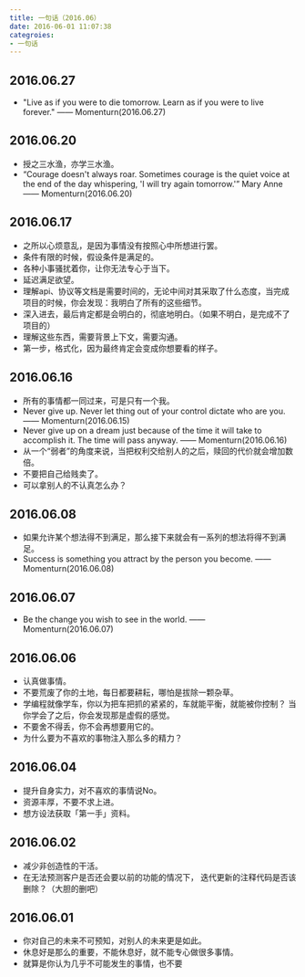 ```yaml
---
title: 一句话（2016.06）
date: 2016-06-01 11:07:38
categroies:
- 一句话
---
```


## 2016.06.27
- "Live as if you were to die tomorrow. Learn as if you were to live forever." —— Momenturn(2016.06.27)

## 2016.06.20
- 授之三水渔，亦学三水渔。
- “Courage doesn't always roar. Sometimes courage is the quiet voice at the end of the day whispering, 'I will try again tomorrow.'” Mary Anne  —— Momenturn(2016.06.20)


## 2016.06.17
- 之所以心烦意乱，是因为事情没有按照心中所想进行罢。
- 条件有限的时候，假设条件是满足的。
- 各种小事骚扰着你，让你无法专心于当下。
- 延迟满足欲望。
- 理解api、协议等文档是需要时间的，无论中间对其采取了什么态度，当完成项目的时候，你会发现：我明白了所有的这些细节。
- 深入进去，最后肯定都是会明白的，彻底地明白。（如果不明白，是完成不了项目的）
- 理解这些东西，需要背景上下文，需要沟通。
- 第一步，格式化，因为最终肯定会变成你想要看的样子。

## 2016.06.16
- 所有的事情都一同过来，可是只有一个我。
- Never give up. Never let thing out of your control dictate who are you. —— Momenturn(2016.06.15)
- Never give up on a dream just because of the time it will take to accomplish it. The time will pass anyway. —— Momenturn(2016.06.16)
- 从一个“弱者”的角度来说，当把权利交给别人的之后，赎回的代价就会增加数倍。
- 不要把自己给贱卖了。
- 可以拿别人的不认真怎么办？

## 2016.06.08
- 如果允许某个想法得不到满足，那么接下来就会有一系列的想法将得不到满足。
- Success is something you attract by the person you become. —— Momenturn(2016.06.08)

## 2016.06.07
- Be the change you wish to see in the world. —— Momenturn(2016.06.07)

## 2016.06.06
- 认真做事情。
- 不要荒废了你的土地，每日都要耕耘，哪怕是拔除一颗杂草。
- 学编程就像学车，你以为把车把抓的紧紧的，车就能平衡，就能被你控制？
  当你学会了之后，你会发现那是虚假的感觉。
- 不要舍不得丢，你不会再想要用它的。
- 为什么要为不喜欢的事物注入那么多的精力？

## 2016.06.04
- 提升自身实力，对不喜欢的事情说No。
- 资源丰厚，不要不求上进。
- 想方设法获取「第一手」资料。


## 2016.06.02
- 减少非创造性的干活。
- 在无法预测客户是否还会要以前的功能的情况下，
  迭代更新的注释代码是否该删除？（大胆的删吧）

## 2016.06.01
- 你对自己的未来不可预知，对别人的未来更是如此。
- 休息好是那么的重要，不能休息好，就不能专心做很多事情。
- 就算是你认为几乎不可能发生的事情，也不要
